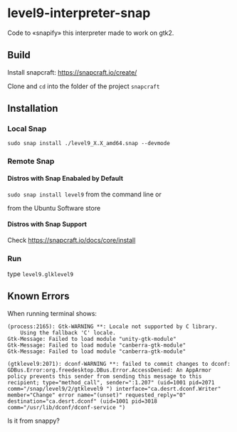 # level9-interpreter-snap
Code to «snapify» this interpreter made to work on gtk2.

## Build
Install snapcraft: https://snapcraft.io/create/

Clone and `cd` into the folder of the project
`snapcraft`

## Installation
### Local Snap
`sudo snap install ./level9_X.X_amd64.snap --devmode`

### Remote Snap
#### Distros with Snap Enabaled by Default
 `sudo snap install level9` from the command line or
 
 from the Ubuntu Software store
 
#### Distros with Snap Support
Check https://snapcraft.io/docs/core/install

### Run
type `level9.glklevel9`

## Known Errors
When running terminal shows:
```
(process:2165): Gtk-WARNING **: Locale not supported by C library.
	Using the fallback 'C' locale.
Gtk-Message: Failed to load module "unity-gtk-module"
Gtk-Message: Failed to load module "canberra-gtk-module"
Gtk-Message: Failed to load module "canberra-gtk-module"

(gtklevel9:2071): dconf-WARNING **: failed to commit changes to dconf: GDBus.Error:org.freedesktop.DBus.Error.AccessDenied: An AppArmor policy prevents this sender from sending this message to this recipient; type="method_call", sender=":1.207" (uid=1001 pid=2071 comm="/snap/level9/2/gtklevel9 ") interface="ca.desrt.dconf.Writer" member="Change" error name="(unset)" requested_reply="0" destination="ca.desrt.dconf" (uid=1001 pid=3018 comm="/usr/lib/dconf/dconf-service ")

```
Is it from snappy?
